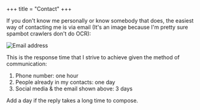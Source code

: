 +++
title = "Contact"
+++

If you don't know me personally or know somebody that does, the easiest way of contacting me is via email (It's an image because I'm pretty sure spambot crawlers don't do OCR):

![Email address](/img/contact.png)

This is the response time that I strive to achieve given the method of communication:

1. Phone number: one hour
2. People already in my contacts: one day
3. Social media & the email shown above: 3 days

Add a day if the reply takes a long time to compose.
